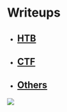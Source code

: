 # Writeups


- ## [HTB](HTB)
- ## [CTF](CTF)
- ## [Others](Others)


![](https://aftab700.pythonanywhere.com/api/github/Writeups)
